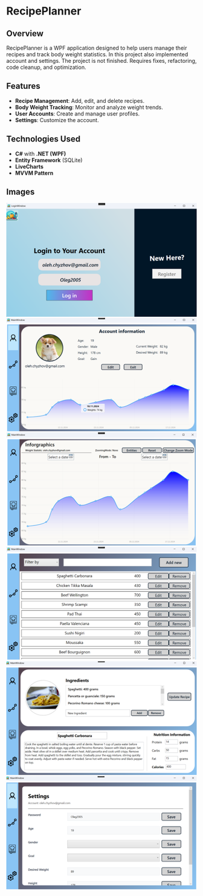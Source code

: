 # RecipePlanner

## Overview
RecipePlanner is a WPF application designed to help users manage their recipes and track body weight statistics. In this project also implemented account and settings. The project is not finished. Requires fixes, refactoring, code cleanup, and optimization.

## Features
- **Recipe Management**: Add, edit, and delete recipes.
- **Body Weight Tracking**: Monitor and analyze weight trends.
- **User Accounts**: Create and manage user profiles.
- **Settings**: Customize the account.

## Technologies Used
- **C#** with **.NET (WPF)**
- **Entity Framework** (SQLite)
- **LiveCharts**
- **MVVM Pattern**

## Images
![LoginWindow](Assets/LoginWindow.png)
![Account Window](Assets/AccountWindow.png)
![Statistics Window](Assets/StatisticsWindow.png)
![Recipes Window](Assets/RecipesWindow.png)
![Edit Recipe Window](Assets/EditRecipe.png)
![Settings Window](Assets/Settings.png)

